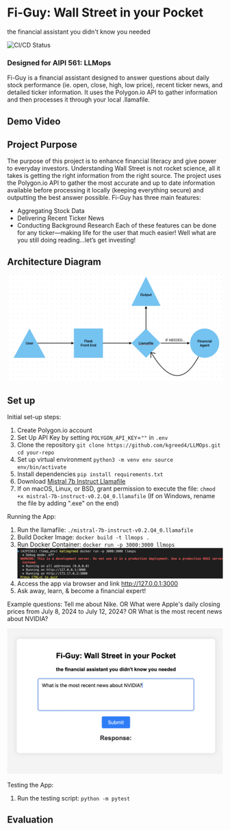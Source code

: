 # Fi-Guy: Wall Street in your Pocket
the financial assistant you didn't know you needed

![CI/CD Status](https://github.com/kgreed4/llmops/actions/workflows/cicd.yml/badge.svg)

### Designed for AIPI 561: LLMops
Fi-Guy is a financial assistant designed to answer questions about daily stock performance (ie. open, close, high, low price), recent ticker news, and detailed ticker information. It uses the Polygon.io API to gather information and then processes it through your local .llamafile. 

## Demo Video

## Project Purpose
The purpose of this project is to enhance financial literacy and give power to everyday investors. Understanding Wall Street is not rocket science, all it takes is getting the right information from the right source. The project uses the Polygon.io API to gather the most accurate and up to date information available before processing it locally (keeping everything secure) and outputting the best answer possible. Fi-Guy has three main features: 
- Aggregating Stock Data
- Delivering Recent Ticker News
- Conducting Background Research
Each of these features can be done for any ticker—making life for the user that much easier! Well what are you still doing reading…let’s get investing!

## Architecture Diagram
![Alt text](https://github.com/kgreed4/LLMOps/blob/main/arch_llmops.png?raw=true)

## Set up
Initial set-up steps:
1. Create Polygon.io account 
2. Set Up API Key by setting `POLYGON_API_KEY`=`""` in `.env`
3. Clone the repository 
`git clone https://github.com/kgreed4/LLMOps.git`
`cd your-repo`
4. Set up virtual environment
`python3 -m venv env source env/bin/activate`
5. Install dependencies
`pip install requirements.txt`
6. Download [Mistral 7b Instruct Llamafile](https://huggingface.co/Mozilla/Mistral-7B-Instruct-v0.2-llamafile/resolve/main/mistral-7b-instruct-v0.2.Q4_0.llamafile?download=true)
7. If on macOS, Linux, or BSD, grant permission to execute the file:
`chmod +x mistral-7b-instruct-v0.2.Q4_0.llamafile`
(If on Windows, rename the file by adding ".exe" on the end)

Running the App:
1. Run the llamafile: `./mistral-7b-instruct-v0.2.Q4_0.llamafile`
2. Build Docker Image: `docker build -t llmops .`
3. Run Docker Container: `docker run -p 3000:3000 llmops`
![Alt text](https://github.com/kgreed4/LLMOps/blob/main/running-locally.png?raw=true)
4. Access the app via browser and link http://127.0.0.1:3000
5. Ask away, learn, & become a financial expert!

Example questions: Tell me about Nike. 
                    OR
What were Apple's daily closing prices from July 8, 2024 to July 12, 2024?
                    OR
What is the most recent news about NVIDIA?

![Alt text](https://github.com/kgreed4/LLMOps/blob/main/quest-ex.png?raw=true)

Testing the App:
1. Run the testing script: `python -m pytest`

## Evaluation
